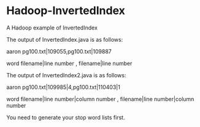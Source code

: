 Hadoop-InvertedIndex
====================

A Hadoop example of InvertedIndex


The output of InvertedIndex.java is as follows:

aaron pg100.txt|109055,pg100.txt|109887

word filename|line number , filename|line number


The output of InvertedIndex2.java is as follows:

aaron pg100.txt|109985|4,pg100.txt|110403|1

word filename|line number|column number , filename|line number|column number


You need to generate your stop word lists first.
